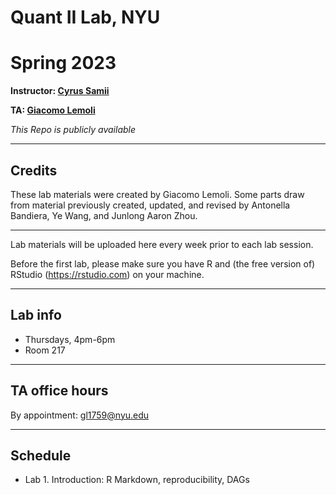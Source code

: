 # Quant II Lab, NYU
# Spring 2023

**Instructor: [Cyrus Samii](https://cyrussamii.com/)**

**TA: [Giacomo Lemoli](https://giacomolemoli.com/)**

*This Repo is publicly available* 

---

## Credits

These lab materials were created by Giacomo Lemoli. Some parts draw from material previously created, updated, and revised by Antonella Bandiera, Ye Wang, and Junlong Aaron Zhou.

---

Lab materials will be uploaded here every week prior to each lab session.

Before the first lab, please make sure you have R and (the free version of) RStudio (https://rstudio.com) on your machine.

---

## Lab info

- Thursdays, 4pm-6pm
- Room 217

---

## TA office hours

By appointment: [gl1759@nyu.edu](mailto:gl1759@nyu.edu)

---

## Schedule

- Lab 1. Introduction: R Markdown, reproducibility, DAGs